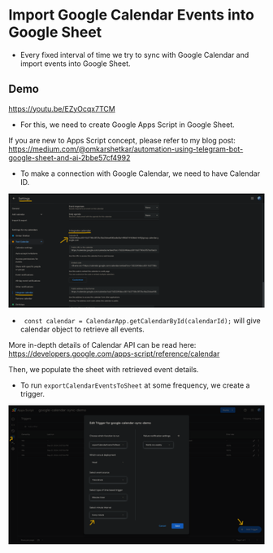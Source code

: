 # Import Google Calendar Events into Google Sheet

- Every fixed interval of time we try to sync with Google Calendar and import events into Google Sheet.

## Demo

https://youtu.be/EZyOcqx7TCM

- For this, we need to create Google Apps Script in Google Sheet.

If you are new to Apps Script concept, please refer to my blog post: https://medium.com/@omkarshetkar/automation-using-telegram-bot-google-sheet-and-ai-2bbe57cf4992

- To make a connection with Google Calendar, we need to have Calendar ID.

![alt text](calendar-id.png)

- ` const calendar = CalendarApp.getCalendarById(calendarId);`
  will give calendar object to retrieve all events.

More in-depth details of Calendar API can be read here: https://developers.google.com/apps-script/reference/calendar

Then, we populate the sheet with retrieved event details.

- To run `exportCalendarEventsToSheet` at some frequency, we create a trigger.

![alt text](trigger.png)
